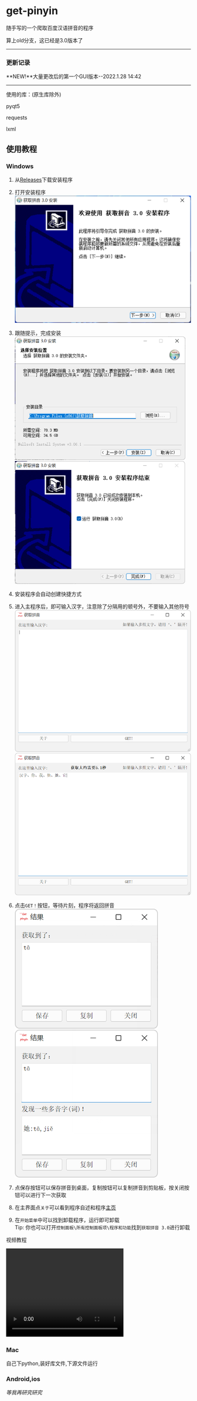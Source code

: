 # get-pinyin
 
随手写的一个爬取百度汉语拼音的程序

算上old分支，这已经是3.0版本了
___

### 更新记录

**NEW!**大量更改后的第一个GUI版本--2022.1.28 14:42

___

使用的库：(原生库除外)

pyqt5

requests

lxml


## 使用教程

### Windows

1. 从[Releases](https://github.com/link-fgfgui/get-pinyin/releases)下载安装程序

2. 打开安装程序<br>![image](media/image5.png)

3. 跟随提示，完成安装<br>![image](media/image7.png)<br>![image](media/image6.png)

4. 安装程序会自动创建快捷方式<br>

5. 进入主程序后，即可输入汉字，注意除了分隔用的顿号外，不要输入其他符号<br>![image](media/image2.png)![image](media/image9.png)

6. 点击`GET！`按钮，等待片刻，程序将返回拼音<br>![image](media/image4.png)![image](media/image3.png)

7. 点保存按钮可以保存拼音到桌面，复制按钮可以复制拼音到剪贴板，按关闭按钮可以进行下一次获取

8. 在主界面点`关于`可以看到程序自述和程序[主页](https://github.com/link-fgfgui/get-pinyin)

9. 在`开始菜单`中可以找到卸载程序，运行即可卸载<br>Tip: 你也可以打开`控制面板\所有控制面板项\程序和功能`找到`获取拼音 3.0`进行卸载<br>

视频教程

<video width="320" height="240" controls>
    <source src="movie/movie.mp4" type="video/mp4">
</video>

### Mac
自己下python,装好库文件,下源文件运行

### Android,ios

*等我再研究研究*
